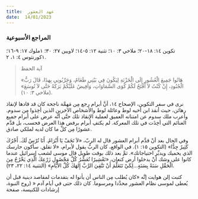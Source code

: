```yaml
---
title:  عهد العشور
date:  14/01/2023
---
```


### المراجع الأسبوعية
تكوين ١٤: ١٨-٢٠؛ ملاخي ٣: ١٠؛ تثنية ١٢: ٥-١٤؛ لاويين ٢٧: ٣٠؛ ١ملوك ١٧: ٩-١٦؛ ١كورنثوس ٤: ١، ٢.

> <p>آية الحفظ</p>
> «هَاتُوا جَمِيعَ الْعُشُورِ إِلَى الْخَزْنَةِ لِيَكُونَ فِي بَيْتِي طَعَامٌ، وَجَرِّبُونِي بِهذَا، قَالَ رَبُّ الْجُنُودِ، إِنْ كُنْتُ لاَ أَفْتَحُ لَكُمْ كُوَى السَّمَاوَاتِ، وَأَفِيضُ عَلَيْكُمْ بَرَكَةً حَتَّى لاَ تُوسَعَ» (ملاخي ٣: ١٠).

نرى في سفر التكوين، الإصحاح ١٤، أنَّ أبرام رجع مِن مَهمَّة ناجحة كان قد قادها لإنقاذ رهائن، حيث أنقذ ابن أخيه لوط وعائلة لوط والأشخاص الآخرين الذين أخِذوا مِن سدوم. وأعرب ملك سدوم عن امتنانه العميق لعملية الإنقاذ تلك حتَّى أنَّه عرض على أبرام جميع الغنائم التي أخِذَت في تلك المعركة. لم يكتفِ أبرام برفض هذا العرض فحسب، بل قدَّم عشورًا مِن كلِّ ما كان لديه لملكي صادق.

وفي الحال بعد أنْ قدَّم أبرام العشور قال له الربّ، «لاَ تَخَفْ يَا أَبْرَامُ. أَنَا تُرْسٌ لَكَ. أَجْرُكَ كَثِيرٌ جِدًّا» (التكوين ١٥: ١). في الواقع، كان الربُّ يقول لأبرام، «لا تقلق. سأكون حارسك الذي يحميك ويدبِّر احتياجاتك». ثمَّ بعد ذلك بوقت طويل قال موسى لشعب إسرائيل عندما كانوا على وشك أنْ يدخلوا أرض كنعان، «تَعْشِيرًا تُعَشِّرُ كُلَّ مَحْصُولِ زَرْعِكَ الَّذِي يَخْرُجُ مِنَ الْحَقْلِ سَنَةً بِسَنَةٍ…لِكَيْ تَتَعَلَّمَ أَنْ تَتَّقِيَ الرَّبَّ إِلهَكَ كُلَّ الأَيَّامِ» (التثنية ١٤: ٢٢، ٢٣).

كتبت إلن هوايت إنَّه «كان يُطلب مِن الناس أن يأتوا له بتقدمات لمقاصد دينية قبل أن يُعطى لموسى نظام العشور محدَّدا ومرسوما. كان ذلك حتى في أيام آدم « (روح النبوة، إرشادات للكنيسة، صفحة